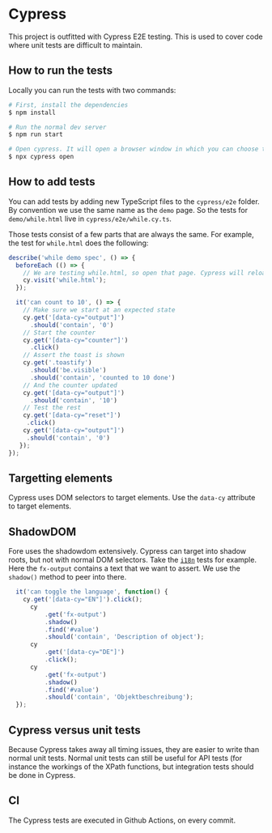 # Cypress

This project is outfitted with Cypress E2E testing. This is used to cover code where unit tests are difficult to maintain.

## How to run the tests

Locally you can run the tests with two commands:

```sh
# First, install the dependencies
$ npm install

# Run the normal dev server
$ npm run start

# Open cypress. It will open a browser window in which you can choose to run integration tests
$ npx cypress open
```

## How to add tests

You can add tests by adding new TypeScript files to the `cypress/e2e` folder. By convention we use
the same name as the `demo` page. So the tests for `demo/while.html` live in
`cypress/e2e/while.cy.ts`.

Those tests consist of a few parts that are always the same. For example, the test for `while.html`
does the following:

```typescript
describe('while demo spec', () => {
  beforeEach (() => {
    // We are testing while.html, so open that page. Cypress will reload this every test
    cy.visit('while.html');
  });

  it('can count to 10', () => {
    // Make sure we start at an expected state
	cy.get('[data-cy="output"]')
	  .should('contain', '0')
	// Start the counter
	cy.get('[data-cy="counter"]')
	  .click()
	// Assert the toast is shown
	cy.get('.toastify')
	  .should('be.visible')
      .should('contain', 'counted to 10 done')
	// And the counter updated
	cy.get('[data-cy="output"]')
	  .should('contain', '10')
	// Test the rest
	cy.get('[data-cy="reset"]')
     .click()
    cy.get('[data-cy="output"]')
     .should('contain', '0')
   });
});
```

## Targetting elements
Cypress uses DOM selectors to target elements. Use the `data-cy` attribute to target elements.

## ShadowDOM

Fore uses the shadowdom extensively. Cypress can target into shadow roots, but not with normal DOM
selectors. Take the [`i18n`](./cypress/e2e/i18n/i18n.cy.ts) tests for example. Here the `fx-output`
contains a text that we want to assert. We use the `shadow()` method to peer into there.

```typescript
  it('can toggle the language', function() {
    cy.get('[data-cy="EN"]').click();
      cy
		  .get('fx-output')
		  .shadow()
		  .find('#value')
		  .should('contain', 'Description of object');
      cy
		  .get('[data-cy="DE"]')
		  .click();
      cy
		  .get('fx-output')
		  .shadow()
		  .find('#value')
		  .should('contain', 'Objektbeschreibung');
  });
```

## Cypress versus unit tests

Because Cypress takes away all timing issues, they are easier to write than normal unit
tests. Normal unit tests can still be useful for API tests (for instance the workings of the XPath
functions, but integration tests should be done in Cypress.

## CI

The Cypress tests are executed in Github Actions, on every commit.
